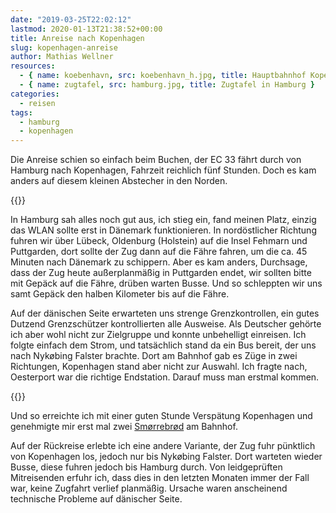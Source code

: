 ```yaml
---
date: "2019-03-25T22:02:12"
lastmod: 2020-01-13T21:38:52+00:00
title: Anreise nach Kopenhagen
slug: kopenhagen-anreise
author: Mathias Wellner
resources:
  - { name: koebenhavn, src: koebenhavn_h.jpg, title: Hauptbahnhof Kopenhagen }
  - { name: zugtafel, src: hamburg.jpg, title: Zugtafel in Hamburg }
categories:
  - reisen
tags:
  - hamburg
  - kopenhagen
---
```

Die Anreise schien so einfach beim Buchen, der EC 33 fährt durch von Hamburg nach Kopenhagen, Fahrzeit reichlich fünf Stunden. Doch es kam anders auf diesem kleinen Abstecher in den Norden. 
<!--more-->

{{<responsive-image name="zugtafel">}}

In Hamburg sah alles noch gut aus, ich stieg ein, fand meinen Platz, einzig das WLAN sollte erst in Dänemark funktionieren. In nordöstlicher Richtung fuhren wir über Lübeck, Oldenburg (Holstein) auf die Insel Fehmarn und Puttgarden, dort sollte der Zug dann auf die Fähre fahren, um die ca. 45 Minuten nach Dänemark zu schippern. Aber es kam anders, Durchsage, dass der Zug heute außerplanmäßig in Puttgarden endet, wir sollten bitte mit Gepäck auf die Fähre, drüben warten Busse. Und so schleppten wir uns samt Gepäck den halben Kilometer bis auf die Fähre. 

Auf der dänischen Seite erwarteten uns strenge Grenzkontrollen, ein gutes Dutzend Grenzschützer kontrollierten alle Ausweise. Als Deutscher gehörte ich aber wohl nicht zur Zielgruppe und konnte unbehelligt einreisen. Ich folgte einfach dem Strom, und tatsächlich stand da ein Bus bereit, der uns nach Nykøbing Falster brachte. Dort am Bahnhof gab es Züge in zwei Richtungen, Kopenhagen stand aber nicht zur Auswahl. Ich fragte nach, Oesterport war die richtige Endstation. Darauf muss man erstmal kommen. 

{{<responsive-image name="koebenhavn">}}

Und so erreichte ich mit einer guten Stunde Verspätung Kopenhagen und genehmigte mir erst mal zwei [Smørrebrød](https://de.wikipedia.org/wiki/Sm%C3%B8rrebr%C3%B8d) am Bahnhof. 

Auf der Rückreise erlebte ich eine andere Variante, der Zug fuhr pünktlich von Kopenhagen los, jedoch nur bis Nykøbing Falster. Dort warteten wieder Busse, diese fuhren jedoch bis Hamburg durch. Von leidgeprüften Mitreisenden erfuhr ich, dass dies in den letzten Monaten immer der Fall war, keine Zugfahrt verlief planmäßig. Ursache waren anscheinend technische Probleme auf dänischer Seite. 